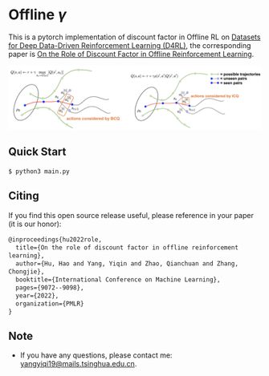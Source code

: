 # Offline $\gamma$

This is a pytorch implementation of discount factor in Offline RL on [Datasets for Deep Data-Driven Reinforcement Learning (D4RL)](https://github.com/rail-berkeley/d4rl), the corresponding paper is [On the Role of Discount Factor in Offline Reinforcement Learning](https://proceedings.mlr.press/v162/hu22d.html).

![ICQ-Framwork](https://github.com/YiqinYang/ICQ/blob/main/ICQ-framwork.png)

## Quick Start
```shell
$ python3 main.py
```

## Citing
If you find this open source release useful, please reference in your paper (it is our honor):
```
@inproceedings{hu2022role,
  title={On the role of discount factor in offline reinforcement learning},
  author={Hu, Hao and Yang, Yiqin and Zhao, Qianchuan and Zhang, Chongjie},
  booktitle={International Conference on Machine Learning},
  pages={9072--9098},
  year={2022},
  organization={PMLR}
}
```

## Note
+ If you have any questions, please contact me: yangyiqi19@mails.tsinghua.edu.cn. 

